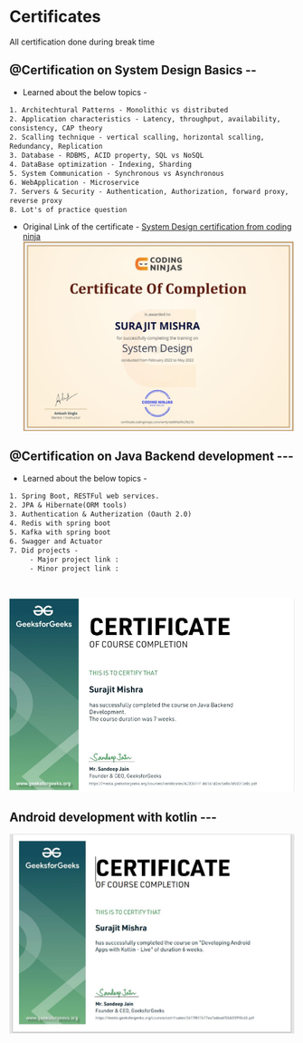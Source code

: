 # Certificates
All certification done during break time


## @Certification on System Design Basics --

* Learned about the below topics -
```
1. Architechtural Patterns - Monolithic vs distributed
2. Application characteristics - Latency, throughput, availability, consistency, CAP theory
2. Scalling technique - vertical scalling, horizontal scalling, Redundancy, Replication
3. Database - RDBMS, ACID property, SQL vs NoSQL
4. DataBase optimization - Indexing, Sharding
5. System Communication - Synchronous vs Asynchronous
6. WebApplication - Microservice
7. Servers & Security - Authentication, Authorization, forward proxy, reverse proxy
8. Lot's of practice question

```
* Original Link of the certificate - [System Design certification from coding ninja](https://certificate.codingninjas.com/view/4e89f4af9c2fb21b)
![](https://github.com/iamsurajitmishra/Certificates/blob/master/system-design-coding-ninja-certification.JPG)



## @Certification on Java Backend development ---


* Learned about the below topics -
```
1. Spring Boot, RESTFul web services.
2. JPA & Hibernate(ORM tools)
3. Authentication & Autherization (Oauth 2.0)
4. Redis with spring boot
5. Kafka with spring boot
6. Swagger and Actuator
7. Did projects -
     - Major project link :
     - Minor project link :



```

![Java Backend development](https://github.com/iamsurajitmishra/Certificates/blob/master/Backend-development-geeks.JPG)




## Android development with kotlin ---
![](https://github.com/iamsurajitmishra/Certificates/blob/master/android-development-kotlin.JPG)


